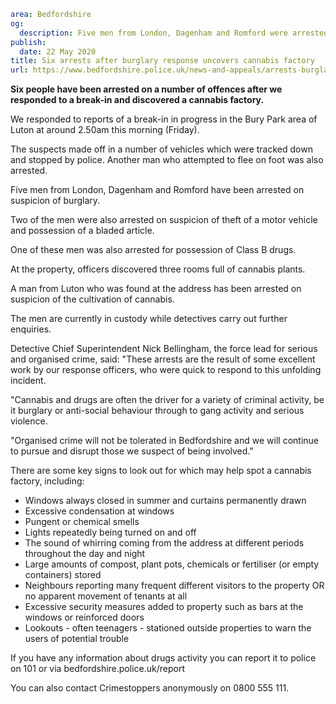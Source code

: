 ```yaml
area: Bedfordshire
og:
  description: Five men from London, Dagenham and Romford were arrested on suspicion of burglary
publish:
  date: 22 May 2020
title: Six arrests after burglary response uncovers cannabis factory
url: https://www.bedfordshire.police.uk/news-and-appeals/arrests-burglary-cannabis-may20
```

**Six people have been arrested on a number of offences after we responded to a break-in and discovered a cannabis factory.**

We responded to reports of a break-in in progress in the Bury Park area of Luton at around 2.50am this morning (Friday).

The suspects made off in a number of vehicles which were tracked down and stopped by police. Another man who attempted to flee on foot was also arrested.

Five men from London, Dagenham and Romford have been arrested on suspicion of burglary.

Two of the men were also arrested on suspicion of theft of a motor vehicle and possession of a bladed article.

One of these men was also arrested for possession of Class B drugs.

At the property, officers discovered three rooms full of cannabis plants.

A man from Luton who was found at the address has been arrested on suspicion of the cultivation of cannabis.

The men are currently in custody while detectives carry out further enquiries.

Detective Chief Superintendent Nick Bellingham, the force lead for serious and organised crime, said: "These arrests are the result of some excellent work by our response officers, who were quick to respond to this unfolding incident.

"Cannabis and drugs are often the driver for a variety of criminal activity, be it burglary or anti-social behaviour through to gang activity and serious violence.

"Organised crime will not be tolerated in Bedfordshire and we will continue to pursue and disrupt those we suspect of being involved."

There are some key signs to look out for which may help spot a cannabis factory, including:

 * Windows always closed in summer and curtains permanently drawn
 * Excessive condensation at windows
 * Pungent or chemical smells
 * Lights repeatedly being turned on and off
 * The sound of whirring coming from the address at different periods throughout the day and night
 * Large amounts of compost, plant pots, chemicals or fertiliser (or empty containers) stored
 * Neighbours reporting many frequent different visitors to the property OR no apparent movement of tenants at all
 * Excessive security measures added to property such as bars at the windows or reinforced doors
 * Lookouts - often teenagers - stationed outside properties to warn the users of potential trouble

If you have any information about drugs activity you can report it to police on 101 or via bedfordshire.police.uk/report

You can also contact Crimestoppers anonymously on 0800 555 111.
